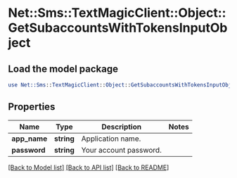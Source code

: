# Net::Sms::TextMagicClient::Object::GetSubaccountsWithTokensInputObject

## Load the model package
```perl
use Net::Sms::TextMagicClient::Object::GetSubaccountsWithTokensInputObject;
```

## Properties
Name | Type | Description | Notes
------------ | ------------- | ------------- | -------------
**app_name** | **string** | Application name. | 
**password** | **string** | Your account password. | 

[[Back to Model list]](../README.md#documentation-for-models) [[Back to API list]](../README.md#documentation-for-api-endpoints) [[Back to README]](../README.md)


